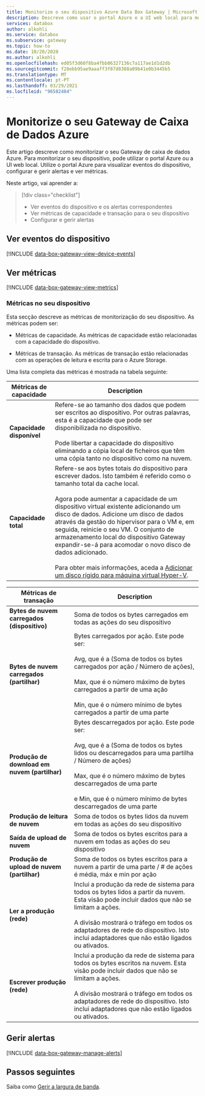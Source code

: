 ```yaml
---
title: Monitorize o seu dispositivo Azure Data Box Gateway | Microsoft Docs
description: Descreve como usar o portal Azure e a UI web local para monitorizar o seu Gateway de Caixa de Dados Azure.
services: databox
author: alkohli
ms.service: databox
ms.subservice: gateway
ms.topic: how-to
ms.date: 10/20/2020
ms.author: alkohli
ms.openlocfilehash: ed05f3d60f8ba4fbb06327136c7a117ae1d1d2db
ms.sourcegitcommit: f28ebb95ae9aaaff3f87d8388a09b41e0b3445b5
ms.translationtype: MT
ms.contentlocale: pt-PT
ms.lasthandoff: 03/29/2021
ms.locfileid: "96582484"
---
```

# <a name="monitor-your-azure-data-box-gateway"></a>Monitorize o seu Gateway de Caixa de Dados Azure

Este artigo descreve como monitorizar o seu Gateway de caixa de dados Azure. Para monitorizar o seu dispositivo, pode utilizar o portal Azure ou a UI web local. Utilize o portal Azure para visualizar eventos do dispositivo, configurar e gerir alertas e ver métricas.

Neste artigo, vai aprender a:

> [!div class="checklist"]
>
> * Ver eventos do dispositivo e os alertas correspondentes
> * Ver métricas de capacidade e transação para o seu dispositivo
> * Configurar e gerir alertas

## <a name="view-device-events"></a>Ver eventos do dispositivo

[!INCLUDE [data-box-gateway-view-device-events](../../includes/data-box-gateway-view-device-events.md)]

## <a name="view-metrics"></a>Ver métricas

[!INCLUDE [data-box-gateway-view-metrics](../../includes/data-box-gateway-view-metrics.md)]

### <a name="metrics-on-your-device"></a>Métricas no seu dispositivo

Esta secção descreve as métricas de monitorização do seu dispositivo. As métricas podem ser:

* Métricas de capacidade. As métricas de capacidade estão relacionadas com a capacidade do dispositivo.

* Métricas de transação. As métricas de transação estão relacionadas com as operações de leitura e escrita para o Azure Storage.

Uma lista completa das métricas é mostrada na tabela seguinte:

|Métricas de capacidade                     |Description  |
|-------------------------------------|-------------|
|**Capacidade disponível**               | Refere-se ao tamanho dos dados que podem ser escritos ao dispositivo. Por outras palavras, esta é a capacidade que pode ser disponibilizada no dispositivo. <br></br>Pode libertar a capacidade do dispositivo eliminando a cópia local de ficheiros que têm uma cópia tanto no dispositivo como na nuvem.        |
|**Capacidade total**                   | Refere-se aos bytes totais do dispositivo para escrever dados. Isto também é referido como o tamanho total da cache local. <br></br> Agora pode aumentar a capacidade de um dispositivo virtual existente adicionando um disco de dados. Adicione um disco de dados através da gestão do hipervisor para o VM e, em seguida, reinicie o seu VM. O conjunto de armazenamento local do dispositivo Gateway expandir-se-á para acomodar o novo disco de dados adicionado. <br></br>Para obter mais informações, aceda a [Adicionar um disco rígido para máquina virtual Hyper-V](https://www.youtube.com/watch?v=EWdqUw9tTe4). |

|Métricas de transação              | Description         |
|-------------------------------------|---------|
|**Bytes de nuvem carregados (dispositivo)**    | Soma de todos os bytes carregados em todas as ações do seu dispositivo        |
|**Bytes de nuvem carregados (partilhar)**     | Bytes carregados por ação. Este pode ser: <br></br> Avg, que é a (Soma de todos os bytes carregados por ação / Número de ações),  <br></br>Max, que é o número máximo de bytes carregados a partir de uma ação <br></br>Min, que é o número mínimo de bytes carregados a partir de uma parte      |
|**Produção de download em nuvem (partilhar)**| Bytes descarregados por ação. Este pode ser: <br></br> Avg, que é a (Soma de todos os bytes lidos ou descarregados para uma partilha / Número de ações) <br></br> Max, que é o número máximo de bytes descarregados de uma parte<br></br> e Min, que é o número mínimo de bytes descarregados de uma parte  |
|**Produção de leitura de nuvem**            | Soma de todos os bytes lidos da nuvem em todas as ações do seu dispositivo     |
|**Saída de upload de nuvem**          | Soma de todos os bytes escritos para a nuvem em todas as ações do seu dispositivo     |
|**Produção de upload de nuvem (partilhar)**  | Soma de todos os bytes escritos para a nuvem a partir de uma parte / # de ações é média, máx e min por ação      |
|**Ler a produção (rede)**           | Inclui a produção da rede de sistema para todos os bytes lidos a partir da nuvem. Esta visão pode incluir dados que não se limitam a ações. <br></br>A divisão mostrará o tráfego em todos os adaptadores de rede do dispositivo. Isto inclui adaptadores que não estão ligados ou ativados.      |
|**Escrever produção (rede)**       | Inclui a produção da rede de sistema para todos os bytes escritos na nuvem. Esta visão pode incluir dados que não se limitam a ações. <br></br>A divisão mostrará o tráfego em todos os adaptadores de rede do dispositivo. Isto inclui adaptadores que não estão ligados ou ativados.          |

## <a name="manage-alerts"></a>Gerir alertas

[!INCLUDE [data-box-gateway-manage-alerts](../../includes/data-box-gateway-manage-alerts.md)]

## <a name="next-steps"></a>Passos seguintes

Saiba como [Gerir a largura de banda](data-box-gateway-manage-bandwidth-schedules.md).
